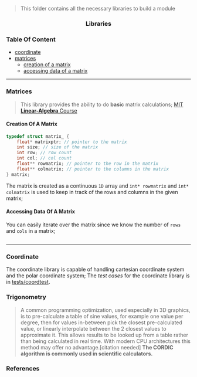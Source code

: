> This folder contains all the necessary libraries to build a module

<h3 align="center">Libraries</h3>


### Table Of Content

- [coordinate](#coordinate)
- [matrices](#matrices)
	- [creation of a matrix](#creationofamatrix)
	- [accessing data of a matrix](#accessingdataofamatrix)

---

### Matrices

> This library provides the ability to do **basic** matrix calculations; [MIT **Linear-Algebra** Course](https://ocw.mit.edu/courses/res-18-010-a-2020-vision-of-linear-algebra-spring-2020/)

#### Creation Of A Matrix

```c
typedef struct matrix_ {
	float* matrixptr; // pointer to the matrix
	int size; // size of the matrix
	int row; // row count
	int col; // col count
	float** rowmatrix; // pointer to the row in the matrix
	float** colmatrix; // pointer to the columns in the matrix
} matrix;
```

The matrix is created as a continuous `1D` array and `int* rowmatrix` and `int* colmatrix` is used
to keep in track of the rows and columns in the given matrix;

<insert image of matrix_ custom datastructure here>


#### Accessing Data Of A Matrix

You can easily iterate over the matrix since we know the number of `rows` and `cols` in a matrix;

```c
```

---

### Coordinate

The coordinate library is capable of handling cartesian coordinate system and the polar coordinate system;
The *test cases* for the coordinate library is in [tests/coordtest]().


### Trigonometry

> A common programming optimization, used especially in 3D graphics, is to pre-calculate a table of sine values, for example one value per degree, 
then for values in-between pick the closest pre-calculated value, or linearly interpolate between the 2 closest values to approximate it. 
This allows results to be looked up from a table rather than being calculated in real time. 
With modern CPU architectures this method may offer no advantage.[citation needed]
**The CORDIC algorithm is commonly used in scientific calculators.**

### References

